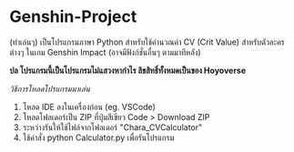 # Genshin-Project

(ทำเล่นๆ)
เป็นโปรแกรมภาษา Python สำหรับใช้คำนวณค่า CV (Crit Value) สำหรับตัวละครต่างๆ ในเกม Genshin Impact
(อาจมีฟังก์ชั่นอื่นๆ ตามมาทีหลัง)

**ปล โปรแกรมนี้เป็นโปรแกรมไม่แสวงหากำไร ลิขสิทธิ์ทั้งหมดเป็นของ Hoyoverse**




*วิธีการโหลดโปรแกรมมาเล่น*

1. โหลด IDE ลงในเครื่องก่อน (eg. VSCode)
2. โหลดโฟลเดอร์เป็น ZIP ที่ปุ่มสีเขียว Code > Download ZIP
3. ระหว่างรันให้ใช้ไฟล์จากโฟลเดอร์ "Chara_CVCalculator"
4. ใช้คำสั่ง python Calculator.py เพื่อรันโปรแกรม
